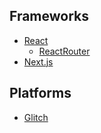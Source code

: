 ## Frameworks
- [React](https://reactjs.org)
  - [ReactRouter](https://reacttraining.com/react-router/)
- [Next.js](https://nextjs.org)

## Platforms
- [Glitch](https://glitch.com)
